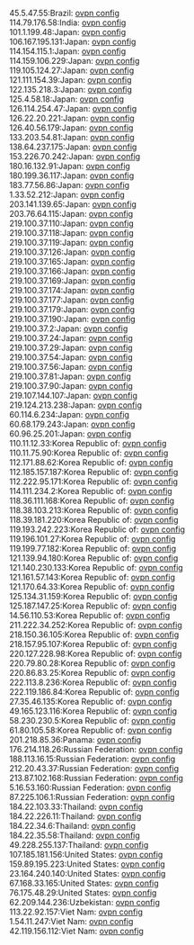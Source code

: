 45.5.47.55:Brazil: [ovpn config](vpn/45_5_47_55.ovpn)  
114.79.176.58:India: [ovpn config](vpn/114_79_176_58.ovpn)  
101.1.199.48:Japan: [ovpn config](vpn/101_1_199_48.ovpn)  
106.167.195.131:Japan: [ovpn config](vpn/106_167_195_131.ovpn)  
114.154.115.1:Japan: [ovpn config](vpn/114_154_115_1.ovpn)  
114.159.106.229:Japan: [ovpn config](vpn/114_159_106_229.ovpn)  
119.105.124.27:Japan: [ovpn config](vpn/119_105_124_27.ovpn)  
121.111.154.39:Japan: [ovpn config](vpn/121_111_154_39.ovpn)  
122.135.218.3:Japan: [ovpn config](vpn/122_135_218_3.ovpn)  
125.4.58.18:Japan: [ovpn config](vpn/125_4_58_18.ovpn)  
126.114.254.47:Japan: [ovpn config](vpn/126_114_254_47.ovpn)  
126.22.20.221:Japan: [ovpn config](vpn/126_22_20_221.ovpn)  
126.40.56.179:Japan: [ovpn config](vpn/126_40_56_179.ovpn)  
133.203.54.81:Japan: [ovpn config](vpn/133_203_54_81.ovpn)  
138.64.237.175:Japan: [ovpn config](vpn/138_64_237_175.ovpn)  
153.226.70.242:Japan: [ovpn config](vpn/153_226_70_242.ovpn)  
180.16.132.91:Japan: [ovpn config](vpn/180_16_132_91.ovpn)  
180.199.36.117:Japan: [ovpn config](vpn/180_199_36_117.ovpn)  
183.77.56.86:Japan: [ovpn config](vpn/183_77_56_86.ovpn)  
1.33.52.212:Japan: [ovpn config](vpn/1_33_52_212.ovpn)  
203.141.139.65:Japan: [ovpn config](vpn/203_141_139_65.ovpn)  
203.76.64.115:Japan: [ovpn config](vpn/203_76_64_115.ovpn)  
219.100.37.110:Japan: [ovpn config](vpn/219_100_37_110.ovpn)  
219.100.37.118:Japan: [ovpn config](vpn/219_100_37_118.ovpn)  
219.100.37.119:Japan: [ovpn config](vpn/219_100_37_119.ovpn)  
219.100.37.126:Japan: [ovpn config](vpn/219_100_37_126.ovpn)  
219.100.37.165:Japan: [ovpn config](vpn/219_100_37_165.ovpn)  
219.100.37.166:Japan: [ovpn config](vpn/219_100_37_166.ovpn)  
219.100.37.169:Japan: [ovpn config](vpn/219_100_37_169.ovpn)  
219.100.37.174:Japan: [ovpn config](vpn/219_100_37_174.ovpn)  
219.100.37.177:Japan: [ovpn config](vpn/219_100_37_177.ovpn)  
219.100.37.179:Japan: [ovpn config](vpn/219_100_37_179.ovpn)  
219.100.37.190:Japan: [ovpn config](vpn/219_100_37_190.ovpn)  
219.100.37.2:Japan: [ovpn config](vpn/219_100_37_2.ovpn)  
219.100.37.24:Japan: [ovpn config](vpn/219_100_37_24.ovpn)  
219.100.37.29:Japan: [ovpn config](vpn/219_100_37_29.ovpn)  
219.100.37.54:Japan: [ovpn config](vpn/219_100_37_54.ovpn)  
219.100.37.56:Japan: [ovpn config](vpn/219_100_37_56.ovpn)  
219.100.37.81:Japan: [ovpn config](vpn/219_100_37_81.ovpn)  
219.100.37.90:Japan: [ovpn config](vpn/219_100_37_90.ovpn)  
219.107.144.107:Japan: [ovpn config](vpn/219_107_144_107.ovpn)  
219.124.213.238:Japan: [ovpn config](vpn/219_124_213_238.ovpn)  
60.114.6.234:Japan: [ovpn config](vpn/60_114_6_234.ovpn)  
60.68.179.243:Japan: [ovpn config](vpn/60_68_179_243.ovpn)  
60.96.25.201:Japan: [ovpn config](vpn/60_96_25_201.ovpn)  
110.11.12.33:Korea Republic of: [ovpn config](vpn/110_11_12_33.ovpn)  
110.11.75.90:Korea Republic of: [ovpn config](vpn/110_11_75_90.ovpn)  
112.171.88.62:Korea Republic of: [ovpn config](vpn/112_171_88_62.ovpn)  
112.185.157.187:Korea Republic of: [ovpn config](vpn/112_185_157_187.ovpn)  
112.222.95.171:Korea Republic of: [ovpn config](vpn/112_222_95_171.ovpn)  
114.111.234.2:Korea Republic of: [ovpn config](vpn/114_111_234_2.ovpn)  
118.36.111.168:Korea Republic of: [ovpn config](vpn/118_36_111_168.ovpn)  
118.38.103.213:Korea Republic of: [ovpn config](vpn/118_38_103_213.ovpn)  
118.39.181.220:Korea Republic of: [ovpn config](vpn/118_39_181_220.ovpn)  
119.193.242.223:Korea Republic of: [ovpn config](vpn/119_193_242_223.ovpn)  
119.196.101.27:Korea Republic of: [ovpn config](vpn/119_196_101_27.ovpn)  
119.199.77.182:Korea Republic of: [ovpn config](vpn/119_199_77_182.ovpn)  
121.139.94.180:Korea Republic of: [ovpn config](vpn/121_139_94_180.ovpn)  
121.140.230.133:Korea Republic of: [ovpn config](vpn/121_140_230_133.ovpn)  
121.161.57.143:Korea Republic of: [ovpn config](vpn/121_161_57_143.ovpn)  
121.170.64.33:Korea Republic of: [ovpn config](vpn/121_170_64_33.ovpn)  
125.134.31.159:Korea Republic of: [ovpn config](vpn/125_134_31_159.ovpn)  
125.187.147.25:Korea Republic of: [ovpn config](vpn/125_187_147_25.ovpn)  
14.56.110.53:Korea Republic of: [ovpn config](vpn/14_56_110_53.ovpn)  
211.222.34.252:Korea Republic of: [ovpn config](vpn/211_222_34_252.ovpn)  
218.150.36.105:Korea Republic of: [ovpn config](vpn/218_150_36_105.ovpn)  
218.157.95.107:Korea Republic of: [ovpn config](vpn/218_157_95_107.ovpn)  
220.127.228.98:Korea Republic of: [ovpn config](vpn/220_127_228_98.ovpn)  
220.79.80.28:Korea Republic of: [ovpn config](vpn/220_79_80_28.ovpn)  
220.86.83.25:Korea Republic of: [ovpn config](vpn/220_86_83_25.ovpn)  
222.113.8.236:Korea Republic of: [ovpn config](vpn/222_113_8_236.ovpn)  
222.119.186.84:Korea Republic of: [ovpn config](vpn/222_119_186_84.ovpn)  
27.35.46.135:Korea Republic of: [ovpn config](vpn/27_35_46_135.ovpn)  
49.165.123.116:Korea Republic of: [ovpn config](vpn/49_165_123_116.ovpn)  
58.230.230.5:Korea Republic of: [ovpn config](vpn/58_230_230_5.ovpn)  
61.80.105.58:Korea Republic of: [ovpn config](vpn/61_80_105_58.ovpn)  
201.218.85.36:Panama: [ovpn config](vpn/201_218_85_36.ovpn)  
176.214.118.26:Russian Federation: [ovpn config](vpn/176_214_118_26.ovpn)  
188.113.16.15:Russian Federation: [ovpn config](vpn/188_113_16_15.ovpn)  
212.20.43.37:Russian Federation: [ovpn config](vpn/212_20_43_37.ovpn)  
213.87.102.168:Russian Federation: [ovpn config](vpn/213_87_102_168.ovpn)  
5.16.53.160:Russian Federation: [ovpn config](vpn/5_16_53_160.ovpn)  
87.225.106.1:Russian Federation: [ovpn config](vpn/87_225_106_1.ovpn)  
184.22.103.33:Thailand: [ovpn config](vpn/184_22_103_33.ovpn)  
184.22.226.11:Thailand: [ovpn config](vpn/184_22_226_11.ovpn)  
184.22.34.6:Thailand: [ovpn config](vpn/184_22_34_6.ovpn)  
184.22.35.58:Thailand: [ovpn config](vpn/184_22_35_58.ovpn)  
49.228.255.137:Thailand: [ovpn config](vpn/49_228_255_137.ovpn)  
107.185.181.156:United States: [ovpn config](vpn/107_185_181_156.ovpn)  
159.89.195.223:United States: [ovpn config](vpn/159_89_195_223.ovpn)  
23.164.240.140:United States: [ovpn config](vpn/23_164_240_140.ovpn)  
67.168.33.165:United States: [ovpn config](vpn/67_168_33_165.ovpn)  
76.175.48.29:United States: [ovpn config](vpn/76_175_48_29.ovpn)  
62.209.144.236:Uzbekistan: [ovpn config](vpn/62_209_144_236.ovpn)  
113.22.92.157:Viet Nam: [ovpn config](vpn/113_22_92_157.ovpn)  
1.54.11.247:Viet Nam: [ovpn config](vpn/1_54_11_247.ovpn)  
42.119.156.112:Viet Nam: [ovpn config](vpn/42_119_156_112.ovpn)  
